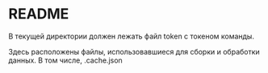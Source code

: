 # README #

В текущей директории должен лежать файл token с токеном команды.

Здесь расположены файлы, использовавшиеся для сборки и обработки данных.
В том числе, .cache.json


